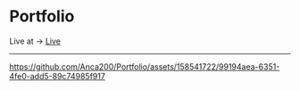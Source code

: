<h1>Portfolio</h1>
Live at ->  <a href="https://portfolio-anca2024.netlify.app/">Live</a>
 <hr/>
 


https://github.com/Anca200/Portfolio/assets/158541722/99194aea-6351-4fe0-add5-89c74985f917

